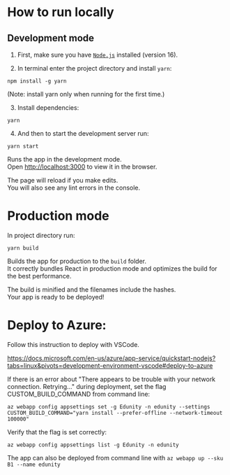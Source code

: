 # How to run locally

## Development mode

1. First, make sure you have [`Node.js`](https://nodejs.org/en/) installed (version 16).


2. In terminal enter the project directory and install `yarn`:

```npm install -g yarn```  

(Note: install yarn only when running for the first time.)

3. Install dependencies:

```yarn```

4. And then to start the development server run:

```yarn start```

Runs the app in the development mode.\
Open [http://localhost:3000](http://localhost:3000) to view it in the browser.

The page will reload if you make edits.\
You will also see any lint errors in the console.

# Production mode

In project directory run:

```yarn build```

Builds the app for production to the `build` folder.\
It correctly bundles React in production mode and optimizes the build for the best performance.

The build is minified and the filenames include the hashes.\
Your app is ready to be deployed!

# Deploy to Azure:
Follow this instruction to deploy with VSCode.

https://docs.microsoft.com/en-us/azure/app-service/quickstart-nodejs?tabs=linux&pivots=development-environment-vscode#deploy-to-azure

If there is an error about "There appears to be trouble with your network connection. Retrying..." during deployment, set the flag CUSTOM_BUILD_COMMAND from command line:

```az webapp config appsettings set -g Edunity -n edunity --settings CUSTOM_BUILD_COMMAND="yarn install --prefer-offline --network-timeout 100000"```

Verify that the flag is set correctly:

```az webapp config appsettings list -g Edunity -n edunity```

The app can also be deployed from command line with
```az webapp up --sku B1 --name edunity```
